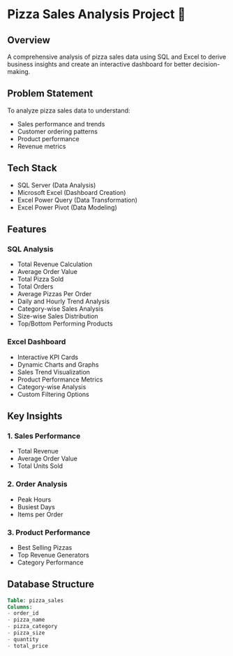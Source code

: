 # Pizza Sales Analysis Project 🍕

## Overview
A comprehensive analysis of pizza sales data using SQL and Excel to derive business insights and create an interactive dashboard for better decision-making.

## Problem Statement
To analyze pizza sales data to understand:
- Sales performance and trends
- Customer ordering patterns
- Product performance
- Revenue metrics

## Tech Stack
- SQL Server (Data Analysis)
- Microsoft Excel (Dashboard Creation)
- Excel Power Query (Data Transformation)
- Excel Power Pivot (Data Modeling)

## Features

### SQL Analysis
- Total Revenue Calculation
- Average Order Value
- Total Pizza Sold
- Total Orders
- Average Pizzas Per Order
- Daily and Hourly Trend Analysis
- Category-wise Sales Analysis
- Size-wise Sales Distribution
- Top/Bottom Performing Products

### Excel Dashboard
- Interactive KPI Cards
- Dynamic Charts and Graphs
- Sales Trend Visualization
- Product Performance Metrics
- Category-wise Analysis
- Custom Filtering Options

## Key Insights

### 1. Sales Performance
- Total Revenue
- Average Order Value
- Total Units Sold

### 2. Order Analysis
- Peak Hours
- Busiest Days
- Items per Order

### 3. Product Performance
- Best Selling Pizzas
- Top Revenue Generators
- Category Performance

## Database Structure
```SQL
Table: pizza_sales
Columns:
- order_id
- pizza_name
- pizza_category
- pizza_size
- quantity
- total_price
